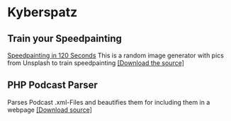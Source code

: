# Kyberspatz

## Train your Speedpainting
[Speedpainting in 120 Seconds](https://kyberspatz.github.io/speedpainting-120-seconds.html)
This is a random image generator with pics from Unsplash to train speedpainting [[Download the source]](https://github.com/kyberspatz/random-picture-generator-for-excercising-speedpainting)

## PHP Podcast Parser
Parses Podcast .xml-Files and beautifies them for including them in a webpage
[[Download source]](https://github.com/kyberspatz/php_podcast_parser
)

